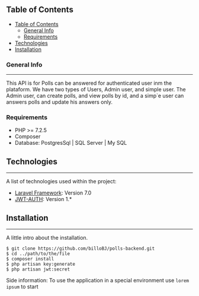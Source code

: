 ## Table of Contents
- [Table of Contents](#table-of-contents)
  - [General Info](#general-info)
  - [Requirements](#requirements)
- [Technologies](#technologies)
- [Installation](#installation)
### General Info
***
This API is for Polls can be answered for authenticated user inm the plataform. We have two types of Users, Admin user, and simple user. The Admin user, can create polls, and view polls by id, and a simp`e user can answers polls and update his answers only.
 
### Requirements
- PHP >= 7.2.5
- Composer 
- Database:  PostgresSql | SQL Server | My SQL 
## Technologies
***
A list of technologies used within the project:
* [Laravel Framework](https://laravel.com/docs/7.x/): Version 7.0 
* [JWT-AUTH](https://jwt-auth.readthedocs.io/en/develop/): Version 1.*
## Installation
***
A little intro about the installation. 
```
$ git clone https://github.com/billoBJ/polls-backend.git
$ cd ../path/to/the/file
$ composer install
$ php artisan key:generate
$ php artisan jwt:secret
```
Side information: To use the application in a special environment use ```lorem ipsum``` to start
